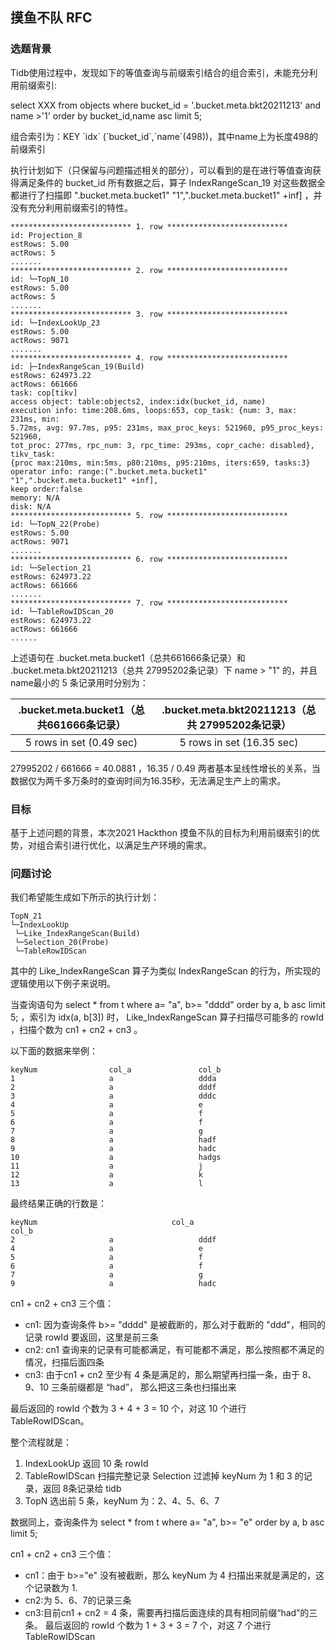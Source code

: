 ## 摸鱼不队 RFC
### 选题背景
Tidb使用过程中，发现如下的等值查询与前缀索引结合的组合索引，未能充分利用前缀索引:

select XXX from objects where bucket_id = '.bucket.meta.bkt20211213' and name >'1' order by bucket_id,name asc limit 5;


组合索引为：KEY \`idx\` (\`bucket_id\`,\`name\`(498))，其中name上为长度498的前缀索引



执行计划如下（只保留与问题描述相关的部分），可以看到的是在进行等值查询获得满足条件的 bucket_id 所有数据之后，算子 IndexRangeScan_19 对这些数据全都进行了扫描即 ".bucket.meta.bucket1" "1",".bucket.meta.bucket1" +inf] ，并没有充分利用前缀索引的特性。
```
*************************** 1. row ***************************
id: Projection_8
estRows: 5.00
actRows: 5
.......
*************************** 2. row ***************************
id: └─TopN_10
estRows: 5.00
actRows: 5
.......
*************************** 3. row ***************************
id: └─IndexLookUp_23
estRows: 5.00
actRows: 9071
.......
*************************** 4. row ***************************
id: ├─IndexRangeScan_19(Build)
estRows: 624973.22
actRows: 661666
task: cop[tikv]
access object: table:objects2, index:idx(bucket_id, name)
execution info: time:208.6ms, loops:653, cop_task: {num: 3, max: 231ms, min:
5.72ms, avg: 97.7ms, p95: 231ms, max_proc_keys: 521960, p95_proc_keys: 521960,
tot_proc: 277ms, rpc_num: 3, rpc_time: 293ms, copr_cache: disabled}, tikv_task:
{proc max:210ms, min:5ms, p80:210ms, p95:210ms, iters:659, tasks:3}
operator info: range:(".bucket.meta.bucket1" "1",".bucket.meta.bucket1" +inf],
keep order:false
memory: N/A
disk: N/A
*************************** 5. row ***************************
id: └─TopN_22(Probe)
estRows: 5.00
actRows: 9071
.......
*************************** 6. row ***************************
id: └─Selection_21
estRows: 624973.22
actRows: 661666
.......
*************************** 7. row ***************************
id: └─TableRowIDScan_20
estRows: 624973.22
actRows: 661666
......
```
上述语句在 .bucket.meta.bucket1（总共661666条记录）和 .bucket.meta.bkt20211213（总共 27995202条记录）下 name > "1" 的，并且name最小的 5 条记录用时分别为：

 | .bucket.meta.bucket1（总共661666条记录）|	.bucket.meta.bkt20211213（总共 27995202条记录）| 
 |:---:|:---:|
 | 5 rows in set (0.49 sec) | 	 5 rows in set (16.35 sec)  |
 
27995202 / 661666 = 40.0881 ，16.35 / 0.49 两者基本呈线性增长的关系，当数据仅为两千多万条时的查询时间为16.35秒，无法满足生产上的需求。

### 目标

基于上述问题的背景，本次2021 Hackthon 摸鱼不队的目标为利用前缀索引的优势，对组合索引进行优化，以满足生产环境的需求。

### 问题讨论

我们希望能生成如下所示的执行计划：
```
TopN_21
└─IndexLookUp
 └─Like_IndexRangeScan(Build)
 └─Selection_20(Probe)
 └─TableRowIDScan
 ```
 
其中的 Like_IndexRangeScan 算子为类似 IndexRangeScan 的行为，所实现的逻辑使用以下例子来说明。

当查询语句为 select * from t where a= "a", b>= "dddd" order by a, b asc limit 5; ，索引为 idx(a, b[3]) 时， Like_IndexRangeScan 算子扫描尽可能多的 rowId ，扫描个数为  cn1 + cn2 + cn3 。

以下面的数据来举例：

```
keyNum                col_a               col_b
1                     a                   ddda
2                     a                   dddf
3                     a                   dddc
4                     a                   e
5                     a                   f
6                     a                   f
7                     a                   g			
8                     a                   hadf
9                     a                   hadc
10                    a                   hadgs
11                    a                   j
12                    a                   k
13                    a                   l
```

最终结果正确的行数是：  

```
keyNum 								col_a 							col_b
2                     a                   dddf
4                     a                   e
5                     a                   f
6                     a                   f
7                     a                   g
9                     a                   hadc
```

 cn1 + cn2 + cn3 三个值： 
 
- cn1: 因为查询条件 b>= "dddd" 是被截断的，那么对于截断的 "ddd"，相同的记录 rowId 要返回，这里是前三条
- cn2: cn1 查询来的记录有可能都满足，有可能都不满足，那么按照都不满足的情况，扫描后面四条 
- cn3: 由于cn1 + cn2 至少有 4 条是满足的，那么期望再扫描一条，由于 8、9、10 三条前缀都是 “had”， 那么把这三条也扫描出来  

 最后返回的 rowId 个数为 3 + 4 + 3 = 10 个，对这 10 个进行 TableRowIDScan。


整个流程就是： 
1. IndexLookUp 返回 10 条 rowId 
2. TableRowIDScan 扫描完整记录 Selection 过滤掉 keyNum 为 1 和 3 的记录，返回 8条记录给 tidb 
3. TopN 选出前 5 条，keyNum 为：2、4、5、6、7 

数据同上，查询条件为 select * from t where a= "a", b>= "e" order by a, b asc limit 5; 

cn1 + cn2 + cn3 三个值： 

- cn1：由于 b>="e" 没有被截断，那么 keyNum 为 4 扫描出来就是满足的，这个记录数为 1. 
- cn2:为 5、6、7的记录三条 
- cn3:目前cn1 + cn2 = 4 条，需要再扫描后面连续的具有相同前缀“had”的三条。 
最后返回的 rowId 个数为 1 + 3 + 3 = 7 个，对这 7 个进行 TableRowIDScan  
